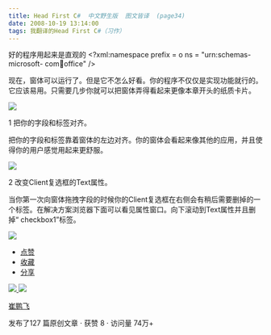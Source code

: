 ```yaml
---
title: Head First C#  中文野生版  图文皆译  (page34)
date: 2008-10-19 13:14:00
tags: 我翻译的Head First C#（习作）
---
```

好的程序用起来是直观的  <?xml:namespace prefix = o ns = "urn:schemas-microsoft-
com:office:office" />

现在，窗体可以运行了。但是它不怎么好看。你的程序不仅仅是实现功能就行的。它应该易用。只需要几步你就可以把窗体弄得看起来更像本章开头的纸质卡片。

![](https://p-blog.csdn.net/images/p_blog_csdn_net/cuipengfei1/EntryImages/20081019/%E6%88%AA%E5%9B%BE02.jpg)

1  把你的字段和标签对齐。

把你的字段和标签靠着窗体的左边对齐。你的窗体会看起来像其他的应用，并且使得你的用户感觉用起来更舒服。

![](https://p-blog.csdn.net/images/p_blog_csdn_net/cuipengfei1/EntryImages/20081019/%E6%88%AA%E5%9B%BE03.jpg)

2  改变Client复选框的Text属性。

当你第一次向窗体拖拽字段的时候你的Client复选框在右侧会有稍后需要删掉的一个标签。在解决方案浏览器下面可以看见属性窗口。向下滚动到Text属性并且删掉“
checkbox1”标签。

![](https://p-blog.csdn.net/images/p_blog_csdn_net/cuipengfei1/EntryImages/20081019/%E6%88%AA%E5%9B%BE04.jpg)

  * [ 点赞  ](javascript:;)
  * [ 收藏  ](javascript:;)
  * [ 分享 ](javascript:;)

[ ![](https://profile.csdnimg.cn/5/2/5/3_cuipengfei1)
![](https://g.csdnimg.cn/static/user-reg-year/1x/11.png)
](https://blog.csdn.net/cuipengfei1)

[ 崔鹏飞 ](https://blog.csdn.net/cuipengfei1)

发布了127 篇原创文章  ·  获赞 8  ·  访问量 74万+

